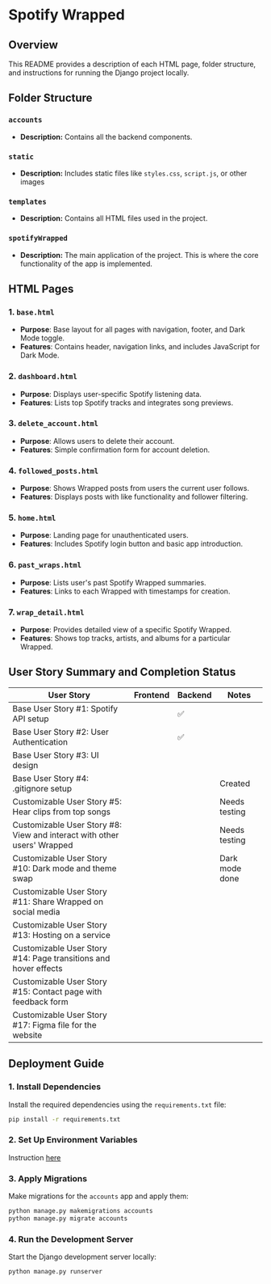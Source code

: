 # Spotify Wrapped

## Overview

This README provides a description of each HTML page, folder structure, and instructions for running the Django project locally.

## Folder Structure

### `accounts`
- **Description:** Contains all the backend components.


### `static`
- **Description:** Includes static files like `styles.css`, `script.js`, or other images

### `templates`
- **Description:** Contains all HTML files used in the project.

### `spotifyWrapped`
- **Description:** The main application of the project. This is where the core functionality of the app is implemented.

## HTML Pages

### 1. `base.html`
- **Purpose**: Base layout for all pages with navigation, footer, and Dark Mode toggle.
- **Features**: Contains header, navigation links, and includes JavaScript for Dark Mode.

### 2. `dashboard.html`
- **Purpose**: Displays user-specific Spotify listening data.
- **Features**: Lists top Spotify tracks and integrates song previews.

### 3. `delete_account.html`
- **Purpose**: Allows users to delete their account.
- **Features**: Simple confirmation form for account deletion.

### 4. `followed_posts.html`
- **Purpose**: Shows Wrapped posts from users the current user follows.
- **Features**: Displays posts with like functionality and follower filtering.

### 5. `home.html`
- **Purpose**: Landing page for unauthenticated users.
- **Features**: Includes Spotify login button and basic app introduction.

### 6. `past_wraps.html`
- **Purpose**: Lists user's past Spotify Wrapped summaries.
- **Features**: Links to each Wrapped with timestamps for creation.

### 7. `wrap_detail.html`
- **Purpose**: Provides detailed view of a specific Spotify Wrapped.
- **Features**: Shows top tracks, artists, and albums for a particular Wrapped.

## User Story Summary and Completion Status

| User Story                                       | Frontend | Backend | Notes |
|--------------------------------------------------|----------|---------|-------|
| Base User Story #1: Spotify API setup            |  | ✅ |  |
| Base User Story #2: User Authentication          |  | ✅ |  |
| Base User Story #3: UI design                    |  |  |  |
| Base User Story #4: .gitignore setup             |  |  | Created |
| Customizable User Story #5: Hear clips from top songs |  |  | Needs testing |
| Customizable User Story #8: View and interact with other users' Wrapped | |  | Needs testing |
| Customizable User Story #10: Dark mode and theme swap |  |  | Dark mode done |
| Customizable User Story #11: Share Wrapped on social media |  |  |  |
| Customizable User Story #13: Hosting on a service |  |  |  |
| Customizable User Story #14: Page transitions and hover effects |  |  |  |
| Customizable User Story #15: Contact page with feedback form |  |  |  |
| Customizable User Story #17: Figma file for the website |  |  |  |

## Deployment Guide

### 1. Install Dependencies

Install the required dependencies using the `requirements.txt` file:

```bash
pip install -r requirements.txt
```

### 2. Set Up Environment Variables

Instruction [here](https://docs.google.com/document/d/1feUq6mzyXzho7uwbJjj92cfXeNpSgE_8PkGePO1V3Z8/edit?usp=sharing)

### 3. Apply Migrations

Make migrations for the `accounts` app and apply them:

```bash
python manage.py makemigrations accounts
python manage.py migrate accounts
```

### 4. Run the Development Server

Start the Django development server locally:

```bash
python manage.py runserver
```